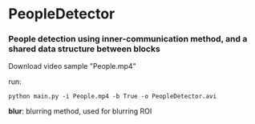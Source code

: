 # PeopleDetector
### People detection using inner-communication method, and a shared data structure between blocks

Download video sample "People.mp4"

run:
```
python main.py -i People.mp4 -b True -o PeopleDetector.avi

```

 **blur**: blurring method, used for blurring ROI
 

